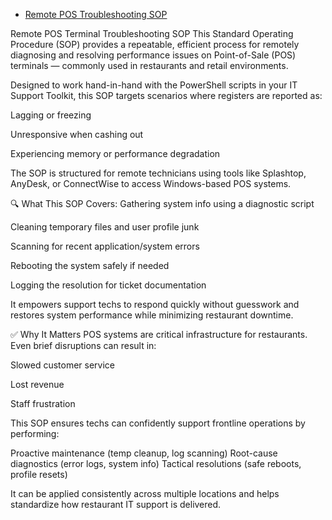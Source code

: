 - [Remote POS Troubleshooting SOP](docs/sop-pos-troubleshooting.md)


Remote POS Terminal Troubleshooting SOP
This Standard Operating Procedure (SOP) provides a repeatable, efficient process for remotely diagnosing and resolving performance issues on Point-of-Sale (POS) terminals — commonly used in restaurants and retail environments.

Designed to work hand-in-hand with the PowerShell scripts in your IT Support Toolkit, this SOP targets scenarios where registers are reported as:

Lagging or freezing

Unresponsive when cashing out

Experiencing memory or performance degradation

The SOP is structured for remote technicians using tools like Splashtop, AnyDesk, or ConnectWise to access Windows-based POS systems.

🔍 What This SOP Covers:
Gathering system info using a diagnostic script


Cleaning temporary files and user profile junk

Scanning for recent application/system errors

Rebooting the system safely if needed

Logging the resolution for ticket documentation

It empowers support techs to respond quickly without guesswork and restores system performance while minimizing restaurant downtime.

✅ Why It Matters
POS systems are critical infrastructure for restaurants. Even brief disruptions can result in:

Slowed customer service

Lost revenue

Staff frustration


This SOP ensures techs can confidently support frontline operations by performing:

Proactive maintenance (temp cleanup, log scanning)
Root-cause diagnostics (error logs, system info)
Tactical resolutions (safe reboots, profile resets)

It can be applied consistently across multiple locations and helps standardize how restaurant IT support is delivered.

